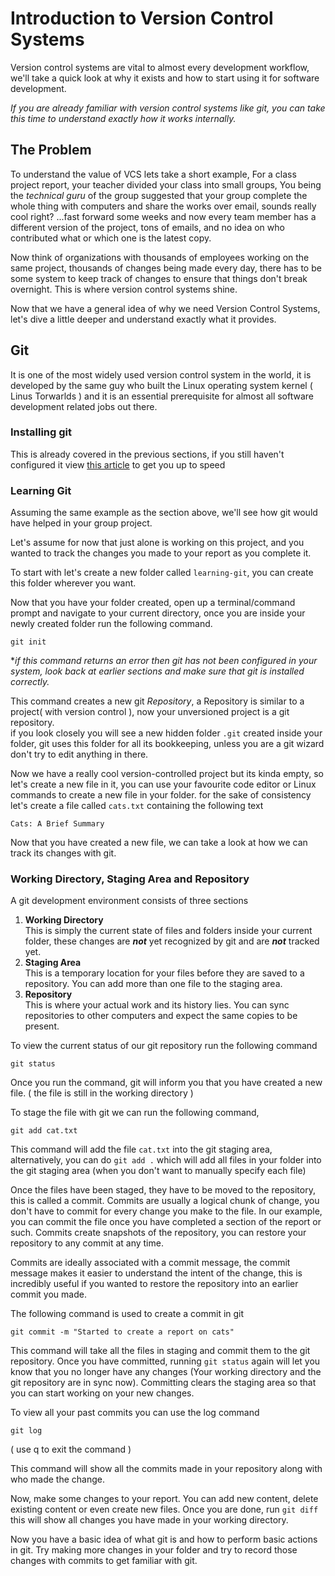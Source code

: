 # Introduction to Version Control Systems

Version control systems are vital to almost every development workflow, we'll take a quick look at why it exists and how to start using it for software development.

_If you are already familiar with version control systems like git, you can take this time to understand exactly how it works internally._

## The Problem

To understand the value of VCS lets take a short example,
For a class project report, your teacher divided your class into small groups, You being the _technical guru_ of the group suggested that your group complete the whole thing with computers and share the works over email, sounds really cool right? ...fast forward some weeks and now every team member has a different version of the project, tons of emails, and no idea on who contributed what or which one is the latest copy.

Now think of organizations with thousands of employees working on the same project, thousands of changes being made every day, there has to be some system to keep track of changes to ensure that things don't break overnight. This is where version control systems shine.

Now that we have a general idea of why we need Version Control Systems, let's dive a little deeper and understand exactly what it provides.

## Git

It is one of the most widely used version control system in the world, it is developed by the same guy who built the Linux operating system kernel ( Linus Torwarlds ) and it is an essential prerequisite for almost all software development related jobs out there.

### Installing git

This is already covered in the previous sections, if you still haven't configured it view [this article](https://git-scm.com/book/en/v2/Getting-Started-Installing-Git) to get you up to speed

### Learning Git

Assuming the same example as the section above, we'll see how git would have helped in your group project.

Let's assume for now that just alone is working on this project, and you wanted to track the changes you made to your report as you complete it.

To start with let's create a new folder called `learning-git`, you can create this folder wherever you want.

Now that you have your folder created, open up a terminal/command prompt and navigate to your current directory, once you are inside your newly created folder run the following command.

```git
git init
```

\*_if this command returns an error then git has not been configured in your system, look back at earlier sections and make sure that git is installed correctly._

This command creates a new git _Repository_, a Repository is similar to a project( with version control ), now your unversioned project is a git repository.  
if you look closely you will see a new hidden folder `.git` created inside your folder, git uses this folder for all its bookkeeping, unless you are a git wizard don't try to edit anything in there.

Now we have a really cool version-controlled project but its kinda empty, so let's create a new file in it, you can use your favourite code editor or Linux commands to create a new file in your folder. for the sake of consistency let's create a file called `cats.txt` containing the following text

`Cats: A Brief Summary`

Now that you have created a new file, we can take a look at how we can track its changes with git.

### Working Directory, Staging Area and Repository

A git development environment consists of three sections

1. **Working Directory**  
   This is simply the current state of files and folders inside your current folder, these changes are **_not_** yet recognized by git and are **_not_** tracked yet.
2. **Staging Area**  
   This is a temporary location for your files before they are saved to a repository. You can add more than one file to the staging area.
3. **Repository**  
   This is where your actual work and its history lies. You can sync repositories to other computers and expect the same copies to be present.

To view the current status of our git repository run the following command

```git
git status
```

Once you run the command, git will inform you that you have created a new file. ( the file is still in the working directory )

To stage the file with git we can run the following command,

```git
git add cat.txt
```

This command will add the file `cat.txt` into the git staging area, alternatively, you can do `git add .` which will add all files in your folder into the git staging area (when you don't want to manually specify each file)

Once the files have been staged, they have to be moved to the repository, this is called a commit. Commits are usually a logical chunk of change, you don't have to commit for every change you make to the file. In our example, you can commit the file once you have completed a section of the report or such. Commits create snapshots of the repository, you can restore your repository to any commit at any time.

Commits are ideally associated with a commit message, the commit message makes it easier to understand the intent of the change, this is incredibly useful if you wanted to restore the repository into an earlier commit you made.

The following command is used to create a commit in git

```git
git commit -m "Started to create a report on cats"
```

This command will take all the files in staging and commit them to the git repository. Once you have committed, running `git status` again will let you know that you no longer have any changes (Your working directory and the git repository are in sync now). Committing clears the staging area so that you can start working on your new changes.

To view all your past commits you can use the log command

```git
git log
```

( use q to exit the command )

This command will show all the commits made in your repository along with who made the change.

Now, make some changes to your report. You can add new content, delete existing content or even create new files. Once you are done, run `git diff` this will show all changes you have made in your working directory.

Now you have a basic idea of what git is and how to perform basic actions in git. Try making more changes in your folder and try to record those changes with commits to get familiar with git.
